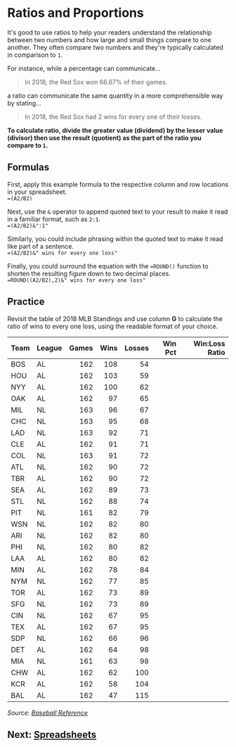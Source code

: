 # Ratios and Proportions
It's good to use ratios to help your readers understand the relationship between two numbers and how large and small things compare to one another. They often compare two numbers and they're typically calculated in comparison to `1`.

For instance, while a percentage can communicate...

>In 2018, the Red Sox won 66.67% of their games.

a ratio can communicate the same quantity in a more comprehensible way by stating...

>In 2018, the Red Sox had 2 wins for every one of their losses.

__To calculate ratio, divide the greater value (dividend) by the lesser value (divisor) then use the result (quotient) as the part of the ratio you compare to `1`.__

## Formulas
First, apply this example formula to the respective column and row locations in your spreadsheet.  
`=(A2/B2)`

Next, use the `&` operator to append quoted text to your result to make it read in a familiar format, such as `2:1`.  
`=(A2/B2)&":1"`

Similarly, you could include phrasing within the quoted text to make it read like part of a sentence.  
`=(A2/B2)&" wins for every one loss"`

Finally, you could surround the equation with the `=ROUND()` function to shorten the resulting figure down to two decimal places.  
`=ROUND((A2/B2),2)&" wins for every one loss"`

## Practice
Revisit the table of 2018 MLB Standings and use column __G__ to calculate the ratio of wins to every one loss, using the readable format of your choice.

|Team|League|Games|Wins|Losses|Win Pct|Win:Loss Ratio|
|:--|:--|--:|--:|--:|--:|--:|
|BOS|AL|162|108|54|||
|HOU|AL|162|103|59|||
|NYY|AL|162|100|62|||
|OAK|AL|162|97|65|||
|MIL|NL|163|96|67|||
|CHC|NL|163|95|68|||
|LAD|NL|163|92|71|||
|CLE|AL|162|91|71|||
|COL|NL|163|91|72|||
|ATL|NL|162|90|72|||
|TBR|AL|162|90|72|||
|SEA|AL|162|89|73|||
|STL|NL|162|88|74|||
|PIT|NL|161|82|79|||
|WSN|NL|162|82|80|||
|ARI|NL|162|82|80|||
|PHI|NL|162|80|82|||
|LAA|AL|162|80|82|||
|MIN|AL|162|78|84|||
|NYM|NL|162|77|85|||
|TOR|AL|162|73|89|||
|SFG|NL|162|73|89|||
|CIN|NL|162|67|95|||
|TEX|AL|162|67|95|||
|SDP|NL|162|66|96|||
|DET|AL|162|64|98|||
|MIA|NL|161|63|98|||
|CHW|AL|162|62|100|||
|KCR|AL|162|58|104|||
|BAL|AL|162|47|115|||

_Source: [Baseball Reference](https://www.baseball-reference.com/leagues/MLB-standings.shtml)_

## Next: [Spreadsheets](../../spreadsheets/readme.md)
